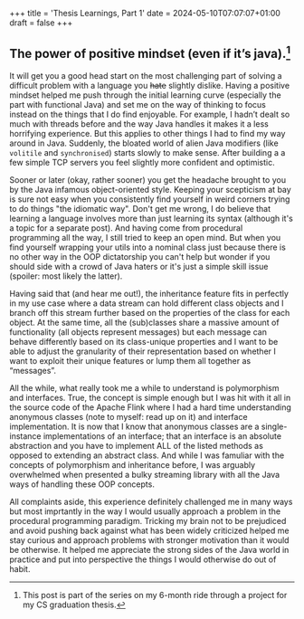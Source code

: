 +++
title = 'Thesis Learnings, Part 1'
date = 2024-05-10T07:07:07+01:00
draft = false
+++

## The power of positive mindset (even if it’s java).[^1]

It will get you a good head start on the most challenging part of solving a difficult problem with a language you ~~hate~~ slightly dislike.
Having a positive mindset helped me push through the initial learning curve (especially the part with functional Java) and set me on the way of thinking to focus instead on the things that I do find enjoyable. For example, I hadn’t dealt so much with threads before and the way Java handles it makes it a less horrifying experience. But this applies to other things I had to find my way around in Java. Suddenly, the bloated world of alien Java modifiers (like `volitile` and `synchronised`) starts slowly to make sense. After building a a few simple TCP servers you feel slightly more confident and optimistic.

Sooner or later (okay, rather sooner) you get the headache brought to you by the Java infamous object-oriented style. Keeping your scepticism at bay is sure not easy when you consistently find yourself in weird corners trying to do things "the idiomatic way". Don't get me wrong, I do believe that learning a language involves more than just learning its syntax (although it's a topic for a separate post). And having come from procedural programming all the way, I still tried to keep an open mind. But when you find yourself wrapping your utils into a nominal class just because there is no other way in the OOP dictatorship you can't help but wonder if you should side with a crowd of Java haters or it's just a simple skill issue (spoiler: most likely the latter).

Having said that (and hear me out!), the inheritance feature fits in perfectly in my use case where a data stream can hold different class objects and I branch off this stream further based on the properties of the class for each object. At the same time, all the (sub)classes share a massive amount of functionality (all objects represent messages) but each message can behave differently based on its class-unique properties and I want to be able to adjust the granularity of their representation based on whether I want to exploit their unique features or lump them all together as “messages”.

All the while, what really took me a while to understand is polymorphism and interfaces. True, the concept is simple enough but I was hit with it all in the source code of the Apache Flink where I had a hard time understanding anonymous classes (note to myself: read up on it) and interface implementation. It is now that I know that anonymous classes are a single-instance implementations of an interface; that an interface is an absolute abstraction and you have to implement ALL of the listed methods as opposed to extending an abstract class. And while I was famuliar with the concepts of polymorphism and inheritance before, I was arguably overwhelmed when presented a bulky streaming library with all the Java ways of handling these OOP concepts.

All complaints aside, this experience definitely challenged me in many ways but most imprtantly in the way I would usually approach a problem in the procedural programming paradigm. Tricking my brain not to be prejudiced and avoid pushing back against what has been widely criticized helped me stay curious and approach problems with stronger motivation than it would be otherwise. It helped me appreciate the strong sides of the Java world in practice and put into perspective the things I would otherwise do out of habit.

[^1]: This post is part of the series on my 6-month ride through a project for my CS graduation thesis.
